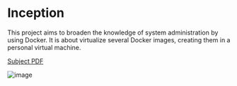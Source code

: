 # Inception

This project aims to broaden the knowledge of system administration by using Docker.
It is about virtualize several Docker images, creating them in a personal virtual machine.


[Subject PDF](subject-inception.pdf)

![image](https://github.com/user-attachments/assets/56e34bcb-b2ab-43f4-9ad6-fcf4366942cd)
